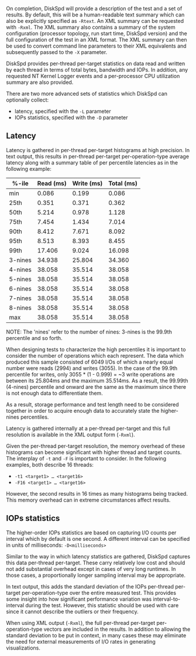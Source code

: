 On completion, DiskSpd will provide a description of the test and a set of results. By default, this will be a human-readable text summary which can also be explicitly specified as `-Rtext`. An XML summary can be requested with `-Rxml`. The XML summary also contains a summary of the system configuration (processor topology, run start time, DiskSpd version) and the full configuration of the test in an XML format. The XML summary can then be used to convert command line parameters to their XML equivalents and subsequently passed to the `-X` parameter.

DiskSpd provides per-thread per-target statistics on data read and written by each thread in terms of total bytes, bandwidth and IOPs. In addition, any requested NT Kernel Logger events and a per-processor CPU utilization summary are also provided.

There are two more advanced sets of statistics which DiskSpd can optionally collect:
* latency, specified with the `-L` parameter
* IOPs statistics, specified with the `-D` parameter

## Latency
Latency is gathered in per-thread per-target histograms at high precision. In text output, this results in per-thread per-target per-operation-type average latency along with a summary table of per percentile latencies as in the following example:

|   %-ile |  Read (ms) | Write (ms) | Total (ms) |
|---------|------------|------------|------------|
|     min |      0.086 |      0.199 |      0.086 |
|    25th |      0.351 |      0.371 |      0.362 |
|    50th |      5.214 |      0.978 |      1.128 |
|    75th |      7.454 |      1.434 |      7.014 |
|    90th |      8.412 |      7.671 |      8.092 |
|    95th |      8.513 |      8.393 |      8.455 |
|    99th |     17.406 |      9.024 |     16.098 |
| 3-nines |     34.938 |     25.804 |     34.360 |
| 4-nines |     38.058 |     35.514 |     38.058 |
| 5-nines |     38.058 |     35.514 |     38.058 |
| 6-nines |     38.058 |     35.514 |     38.058 |
| 7-nines |     38.058 |     35.514 |     38.058 |
| 8-nines |     38.058 |     35.514 |     38.058 |
|     max |     38.058 |     35.514 |     38.058 |

NOTE: The 'nines' refer to the number of nines: 3-nines is the 99.9th percentile and so forth.

When designing tests to characterize the high percentiles it is important to consider the number of operations which each represent. The data which produced this sample consisted of 6049 I/Os of which a nearly equal number were reads (2994) and writes (3055). In the case of the 99.9th percentile for writes, only 3055 * (1 - 0.999) = ~3 write operations are between its 25.804ms and the maximum 35.514ms. As a result, the 99.99th (4-nines) percentile and onward are the same as the maximum since there is not enough data to differentiate them.

As a result, storage performance and test length need to be considered together in order to acquire enough data to accurately state the higher-nines percentiles.

Latency is gathered internally at a per-thread per-target and this full resolution is available in the XML output form (`-Rxml`). 

Given the per-thread per-target resolution, the memory overhead of these histograms can become significant with higher thread and target counts. The interplay of `-t` and `-F` is important to consider. In the following examples, both describe 16 threads:
* `-t1 <target1> … <target16>`
* `-F16 <target1> … <target16>`

However, the second results in 16 times as many histograms being tracked. This memory overhead can in extreme circumstances affect results.

## IOPs statistics
The higher-order IOPs statistics are based on capturing I/O counts per interval which by default is one second. A different interval can be specified in units of milliseconds: `-D<milliseconds>`

Similar to the way in which latency statistics are gathered, DiskSpd captures this data per-thread per-target. These carry relatively low cost and should not add substantial overhead except in cases of very long runtimes. In those cases, a proportionally longer sampling interval may be appropriate.

In text output, this adds the standard deviation of the IOPs per-thread per-target per-operation-type over the entire measured test. This provides some insight into how significant performance variation was interval-to-interval during the test. However, this statistic should be used with care since it cannot describe the outliers or their frequency.

When using XML output (`-Rxml`), the full per-thread per-target per-operation-type vectors are included in the results. In addition to allowing the standard deviation to be put in context, in many cases these may eliminate the need for external measurements of I/O rates in generating visualizations.
